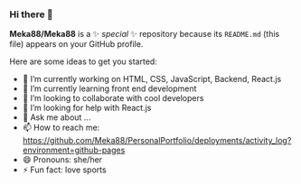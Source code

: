 ### Hi there 👋


**Meka88/Meka88** is a ✨ _special_ ✨ repository because its `README.md` (this file) appears on your GitHub profile.

Here are some ideas to get you started:

- 🔭 I’m currently working on HTML, CSS, JavaScript, Backend, React.js
- 🌱 I’m currently learning front end development
- 👯 I’m looking to collaborate with cool developers
- 🤔 I’m looking for help with React.js
- 💬 Ask me about ...
- 📫 How to reach me: https://github.com/Meka88/PersonalPortfolio/deployments/activity_log?environment=github-pages
- 😄 Pronouns: she/her
- ⚡ Fun fact: love sports

